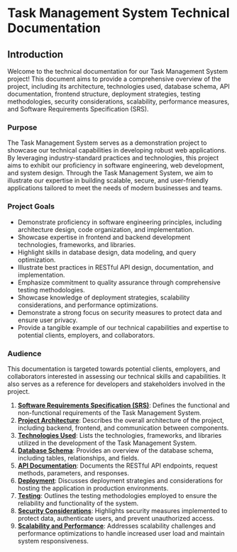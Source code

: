 # Task Management System Technical Documentation

## Introduction

Welcome to the technical documentation for our Task Management System project! This document aims to provide a comprehensive overview of the project, including its architecture, technologies used, database schema, API documentation, frontend structure, deployment strategies, testing methodologies, security considerations, scalability, performance measures, and Software Requirements Specification (SRS).

### Purpose

The Task Management System serves as a demonstration project to showcase our technical capabilities in developing robust web applications. By leveraging industry-standard practices and technologies, this project aims to exhibit our proficiency in software engineering, web development, and system design. Through the Task Management System, we aim to illustrate our expertise in building scalable, secure, and user-friendly applications tailored to meet the needs of modern businesses and teams.

### Project Goals

- Demonstrate proficiency in software engineering principles, including architecture design, code organization, and implementation.
- Showcase expertise in frontend and backend development technologies, frameworks, and libraries.
- Highlight skills in database design, data modeling, and query optimization.
- Illustrate best practices in RESTful API design, documentation, and implementation.
- Emphasize commitment to quality assurance through comprehensive testing methodologies.
- Showcase knowledge of deployment strategies, scalability considerations, and performance optimizations.
- Demonstrate a strong focus on security measures to protect data and ensure user privacy.
- Provide a tangible example of our technical capabilities and expertise to potential clients, employers, and collaborators.

### Audience

This documentation is targeted towards potential clients, employers, and collaborators interested in assessing our technical skills and capabilities. It also serves as a reference for developers and stakeholders involved in the project.

1. [**Software Requirements Specification (SRS)**](#software-requirements-specification-srs): Defines the functional and non-functional requirements of the Task Management System.
2. [**Project Architecture**](#project-architecture): Describes the overall architecture of the project, including backend, frontend, and communication between components.
3. [**Technologies Used**](#technologies-used): Lists the technologies, frameworks, and libraries utilized in the development of the Task Management System.
4. [**Database Schema**](#database-schema): Provides an overview of the database schema, including tables, relationships, and fields.
5. [**API Documentation**](#api-documentation): Documents the RESTful API endpoints, request methods, parameters, and responses.
6. [**Deployment**](#deployment): Discusses deployment strategies and considerations for hosting the application in production environments.
7. [**Testing**](#testing): Outlines the testing methodologies employed to ensure the reliability and functionality of the system.
8. [**Security Considerations**](#security-considerations): Highlights security measures implemented to protect data, authenticate users, and prevent unauthorized access.
9. [**Scalability and Performance**](#scalability-and-performance): Addresses scalability challenges and performance optimizations to handle increased user load and maintain system responsiveness.

